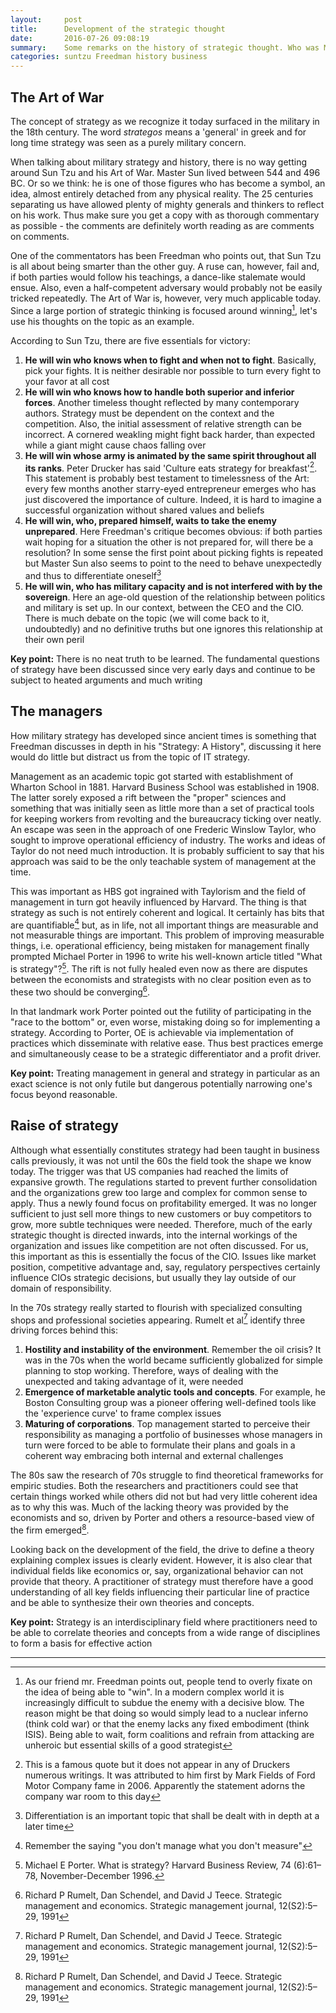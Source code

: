 ```yaml
---
layout:     post
title:      Development of the strategic thought
date:       2016-07-26 09:08:19
summary:    Some remarks on the history of strategic thought. Who was Master Sun and what did people think of him? 
categories: suntzu Freedman history business
---
```

## The Art of War
The concept of strategy as we recognize it today surfaced in the military in the 18th century. The word _strategos_ means a 'general' in greek and for long time strategy was seen as a purely military concern.

When talking about military strategy and history, there is no way getting around Sun Tzu and his Art of War. Master Sun lived between 544 and 496 BC. Or so we think: he is one of those figures who has become a symbol, an idea, almost entirely detached from any physical reality. The 25 centuries separating us have allowed plenty of mighty generals and thinkers to reflect on his work. Thus make sure you get a copy with as thorough commentary as possible - the comments are definitely worth reading as are comments on comments. 

One of the commentators has been Freedman who points out, that Sun Tzu is all about being smarter than the other guy. A ruse can, however, fail and, if both parties would follow his teachings, a dance-like stalemate would ensue. Also, even a half-competent adversary would probably not be easily tricked repeatedly. The Art of War is, however, very much applicable today. Since a large portion of strategic thinking is focused around winning[^1], let's use his thoughts on the topic as an example.

According to Sun Tzu, there are five essentials for victory:

 1. __He will win who knows when to fight and when not to fight__. Basically, pick your fights. It is neither desirable nor possible to turn every fight to your favor at all cost
 1. __He will win who knows how to handle both superior and inferior forces__. Another timeless thought reflected by many contemporary authors. Strategy must be dependent on the context and the competition. Also, the initial assessment of relative strength can be incorrect. A cornered weakling might fight back harder, than expected while a giant might cause chaos falling over
 1. __He will win whose army is animated by the same spirit throughout all its ranks__. Peter Drucker has said 'Culture eats strategy for breakfast'[^2]. This statement is probably best testament to timelessness of the Art: every few months another starry-eyed entrepreneur emerges who has just discovered the importance of culture. Indeed, it is hard to imagine a successful organization without shared values and beliefs
 1. __He will win, who, prepared himself, waits to take the enemy unprepared__. Here Freedman's critique becomes obvious: if both parties wait hoping for a situation the other is not prepared for, will there be a resolution? In some sense the first point about picking fights is repeated but Master Sun also seems to point to the need to behave unexpectedly and thus to differentiate oneself[^3]
 1. __He will win, who has military capacity and is not interfered with by the sovereign__. Here an age-old question of the relationship between politics and military is set up. In our context, between the CEO and the CIO. There is much debate on the topic (we will come back to it, undoubtedly) and no definitive truths but one ignores this relationship at their own peril


__Key point:__ There is no neat truth to be learned. The fundamental questions of strategy have been discussed since very early days and continue to be subject to heated arguments and much writing

## The managers
How military strategy has developed since ancient times is something that Freedman discusses in depth in his "Strategy: A History", discussing it here would do little but distract us from the topic of IT strategy. 

Management as an academic topic got started with establishment of Wharton School in 1881. Harvard Business School was established in 1908. The latter sorely exposed a rift between the "proper" sciences and something that was initially seen as little more than a set of practical tools for keeping workers from revolting and the bureaucracy ticking over neatly. An escape was seen in the approach of one Frederic Winslow Taylor, who sought to improve operational efficiency of industry. The works and ideas of Taylor do not need much introduction. It is probably sufficient to say that his approach was said to be the only teachable system of management at the time. 

This was important as HBS got ingrained with Taylorism and the field of management in turn got heavily influenced by Harvard. The thing is that strategy as such is not entirely coherent and logical. It certainly has bits that are quantifiable[^4] but, as in life, not all important things are measurable and not measurable things are important. This problem of improving measurable things, i.e. operational efficiency, being mistaken for management finally prompted Michael Porter in 1996 to write his well-known article titled "What is strategy"?[^5]. The rift is not fully healed even now as there are disputes between the economists and strategists with no clear position even as to these two should be converging[^6].

In that landmark work Porter pointed out the futility of participating in the "race to the bottom" or, even worse, mistaking doing so for implementing a strategy. According to Porter, OE is achievable via implementation of practices which disseminate with relative ease. Thus best practices emerge and simultaneously cease to be a strategic differentiator and a profit driver. 

__Key point:__ Treating management in general and strategy in particular as an exact science is not only futile but dangerous potentially narrowing one's focus beyond reasonable.

## Raise of strategy
Although what essentially constitutes strategy had been taught in business calls previously, it was not until the 60s the field took the shape we know today. The trigger was that US companies had reached the limits of expansive growth. The regulations started to prevent further consolidation and the organizations grew too large and complex for common sense to apply. Thus a newly found focus on profitability emerged. It was no longer sufficient to just sell more things to new customers or buy competitors to grow, more subtle techniques were needed. Therefore, much of the early strategic thought is directed inwards, into the internal workings of the organization and issues like competition are not often discussed. For us, this important as this is essentially the focus of the CIO. Issues like market position, competitive advantage and, say, regulatory perspectives certainly influence CIOs strategic decisions, but usually they lay outside of our domain of responsibility. 

In the 70s strategy really started to flourish with specialized consulting shops and professional societies appearing. Rumelt et al[^6] identify three driving forces behind this:

 1. __Hostility and instability of the environment__. Remember the oil crisis? It was in the 70s when the world became sufficiently globalized for simple planning to stop working. Therefore, ways of dealing with the unexpected and taking advantage of it, were needed
 1. __Emergence of marketable analytic tools and concepts__. For example, he Boston Consulting group was a pioneer offering well-defined tools like the 'experience curve' to frame complex issues
 1. __Maturing of corporations__. Top management started to perceive their responsibility as managing a portfolio of businesses whose managers in turn were forced to be able to formulate their plans and goals in a coherent way embracing both internal and external challenges

The 80s saw the research of 70s struggle to find theoretical frameworks for empiric studies. Both the researchers and practitioners could see that certain things worked while others did not but had very little coherent idea as to why this was. Much of the lacking theory was provided by the economists and so, driven by Porter and others a resource-based view of the firm emerged[^6].

Looking back on the development of the field, the drive to define a theory explaining complex issues is clearly evident. However, it is also clear that individual fields like economics or, say, organizational behavior can not provide that theory. A practitioner of strategy must therefore have a good understanding of all key fields influencing their particular line of practice and be able to synthesize their own theories and concepts.

__Key point:__  Strategy is an interdisciplinary field where practitioners need to be able to correlate theories and concepts from a wide range of disciplines to form a basis for effective action

---

[^1]: As our friend mr. Freedman points out, people tend to overly fixate on the idea of being able to "win". In a modern complex world it is increasingly difficult to subdue the enemy with a decisive blow. The reason might be that doing so would simply lead to a nuclear inferno (think cold war) or that the enemy lacks any fixed embodiment (think ISIS). Being able to wait, form coalitions and refrain from attacking are unheroic but essential skills of a good strategist 
[^2]: This is a famous quote but it does not appear in any of Druckers numerous writings. It was attributed to him first by Mark Fields of Ford Motor Company fame in 2006. Apparently the statement adorns the company war room to this day 
[^3]: Differentiation is an important topic that shall be dealt with in depth at a later time
[^4]: Remember the saying "you don't manage what you don't measure"
[^5]: Michael E Porter. What is strategy? Harvard Business Review, 74 (6):61–78, November-December 1996.
[^6]: Richard P Rumelt, Dan Schendel, and David J Teece. Strategic management and economics. Strategic management journal, 12(S2):5–29, 1991

